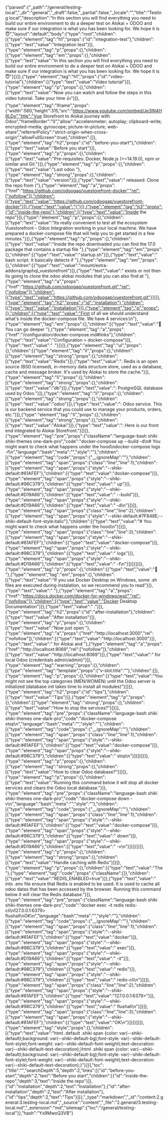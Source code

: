 {"parsed":{"_path":"/general/testing-local","_dir":"general","_draft":false,"_partial":false,"_locale":"","title":"Testing local","description":"In this section you will find everything you need to build our entire environment to do a deeper test on Alokai + ODOO and make sure if our integration is what you has been looking for. We hope it is 😇","layout":"default","body":{"type":"root","children":[{"type":"element","tag":"h1","props":{"id":"integration-test"},"children":[{"type":"text","value":"Integration test"}]},{"type":"element","tag":"p","props":{},"children":[{"type":"element","tag":"em","props":{},"children":[{"type":"text","value":"In this section you will find everything you need to build our entire environment to do a deeper test on Alokai + ODOO and make sure if our integration is what you has been looking for. We hope it is 😇"}]}]},{"type":"element","tag":"h1","props":{"id":"video-tutorial"},"children":[{"type":"text","value":"Video tutorial"}]},{"type":"element","tag":"p","props":{},"children":[{"type":"text","value":"Now you can watch and follow the steps in this video tutorial. Take your time :thumbsup:"}]},{"type":"element","tag":"iframe","props":{"width":560,"height":315,"src":"https://www.youtube.com/embed/Je3lN4H9LDo","title":"Vue Storefront to Alokai journey with Odoo","frameBorder":"0","allow":"accelerometer; autoplay; clipboard-write; encrypted-media; gyroscope; picture-in-picture; web-share","referrerPolicy":"strict-origin-when-cross-origin","allowFullScreen":true},"children":[]},{"type":"element","tag":"h2","props":{"id":"before-you-start"},"children":[{"type":"text","value":"Before you start"}]},{"type":"element","tag":"p","props":{},"children":[{"type":"text","value":"Pre-requisites: Docker, Node.js (>=14.19.0), npm or similar and Git."}]},{"type":"element","tag":"p","props":{},"children":[{"type":"text","value":"Last odoo "},{"type":"element","tag":"strong","props":{},"children":[{"type":"text","value":"version"}]},{"type":"text","value":" released: Clone the repo from ("},{"type":"element","tag":"a","props":{"href":"https://github.com/odoogap/vuestorefront-docker","rel":["nofollow"]},"children":[{"type":"text","value":"https://github.com/odoogap/vuestorefront-docker"}]},{"type":"text","value":")"}]},{"type":"element","tag":"h3","props":{"id":"inside-the-repo"},"children":[{"type":"text","value":"Inside the repo"}]},{"type":"element","tag":"p","props":{},"children":[{"type":"text","value":"Its really convenient to test all the ecosystem Vuestorefront - Odoo Integration working in your local machine. We have prepared a docker-compose file that will help you to get started in a few minutes."}]},{"type":"element","tag":"p","props":{},"children":[{"type":"text","value":"Inside the repo downloaded you can find the 17.0 package that contains a startup file "},{"type":"element","tag":"em","props":{},"children":[{"type":"text","value":"startup.sh"}]},{"type":"text","value":" bash script. It basically detects if "},{"type":"element","tag":"em","props":{},"children":[{"type":"text","value":"mount/extra-addons/graphql_vuestorefront"}]},{"type":"text","value":" exists or not then its going to clone the odoo alokai modules that you can also find at "},{"type":"element","tag":"a","props":{"href":"https://github.com/odoogap/vuestorefront.git","rel":["nofollow"]},"children":[{"type":"text","value":"https://github.com/odoogap/vuestorefront.git"}]}]},{"type":"element","tag":"h2","props":{"id":"installation"},"children":[{"type":"text","value":"Installation"}]},{"type":"element","tag":"p","props":{},"children":[{"type":"text","value":"First of all we should understand what's inside the docker-compose file. We have 4 services:\n"},{"type":"element","tag":"em","props":{},"children":[{"type":"text","value":"🎯 You can go deeper "},{"type":"element","tag":"a","props":{"href":"/configuration/docker-compose.md#links"},"children":[{"type":"text","value":"Configuration > docker-compose"}]},{"type":"text","value":" ."}]}]},{"type":"element","tag":"ul","props":{},"children":[{"type":"element","tag":"li","props":{},"children":[{"type":"element","tag":"strong","props":{},"children":[{"type":"text","value":"Redis"}]},{"type":"text","value":": Redis is an open source (BSD licensed), in-memory data structure store, used as a database, cache and message broker. It's used by Alokai to store the cache."}]},{"type":"element","tag":"li","props":{},"children":[{"type":"element","tag":"strong","props":{},"children":[{"type":"text","value":"db"}]},{"type":"text","value":": PostgreSQL database used by Odoo."}]},{"type":"element","tag":"li","props":{},"children":[{"type":"element","tag":"strong","props":{},"children":[{"type":"text","value":"odoo"}]},{"type":"text","value":": Odoo service. This is our backend service that you could use to manage your products, orders, etc."}]},{"type":"element","tag":"li","props":{},"children":[{"type":"element","tag":"strong","props":{},"children":[{"type":"text","value":"Alokai"}]},{"type":"text","value":": Here is our front end integrated to Alokai Storefront."}]}]},{"type":"element","tag":"pre","props":{"className":"language-bash shiki shiki-themes one-dark-pro","code":"docker-compose up --build -d\n# You might want to check what happens under the hood\ndocker-compose logs -f\n","language":"bash","meta":"","style":""},"children":[{"type":"element","tag":"code","props":{"__ignoreMap":""},"children":[{"type":"element","tag":"span","props":{"class":"line","line":1},"children":[{"type":"element","tag":"span","props":{"style":"--shiki-default:#61AFEF"},"children":[{"type":"text","value":"docker-compose"}]},{"type":"element","tag":"span","props":{"style":"--shiki-default:#98C379"},"children":[{"type":"text","value":" up"}]},{"type":"element","tag":"span","props":{"style":"--shiki-default:#D19A66"},"children":[{"type":"text","value":" --build"}]},{"type":"element","tag":"span","props":{"style":"--shiki-default:#D19A66"},"children":[{"type":"text","value":" -d\n"}]}]},{"type":"element","tag":"span","props":{"class":"line","line":2},"children":[{"type":"element","tag":"span","props":{"style":"--shiki-default:#7F848E;--shiki-default-font-style:italic"},"children":[{"type":"text","value":"# You might want to check what happens under the hood\n"}]}]},{"type":"element","tag":"span","props":{"class":"line","line":3},"children":[{"type":"element","tag":"span","props":{"style":"--shiki-default:#61AFEF"},"children":[{"type":"text","value":"docker-compose"}]},{"type":"element","tag":"span","props":{"style":"--shiki-default:#98C379"},"children":[{"type":"text","value":" logs"}]},{"type":"element","tag":"span","props":{"style":"--shiki-default:#D19A66"},"children":[{"type":"text","value":" -f\n"}]}]}]}]},{"type":"element","tag":"p","props":{},"children":[{"type":"text","value":"🎯 "},{"type":"element","tag":"em","props":{},"children":[{"type":"text","value":"If you use Docker Desktop on Windows, some .sh files are executed during instalation, so we recommend you to read"}]},{"type":"text","value":" "},{"type":"element","tag":"a","props":{"href":"https://docs.docker.com/docker-for-windows/wsl/","rel":["nofollow"]},"children":[{"type":"text","value":"Docker Desktop Documentation"}]},{"type":"text","value":" ."}]},{"type":"element","tag":"h2","props":{"id":"after-installation"},"children":[{"type":"text","value":"After installation"}]},{"type":"element","tag":"p","props":{},"children":[{"type":"text","value":"Now just open "},{"type":"element","tag":"a","props":{"href":"http://localhost:3000","rel":["nofollow"]},"children":[{"type":"text","value":"http://localhost:3000"}]},{"type":"text","value":" for Alokai and "},{"type":"element","tag":"a","props":{"href":"http://localhost:8069","rel":["nofollow"]},"children":[{"type":"text","value":"http://localhost:8069"}]},{"type":"text","value":" for local Odoo (credentials admin/admin)"}]},{"type":"element","tag":"warning","props":{},"children":[{"type":"element","tag":"template","props":{"v-slot:title":""},"children":[]},{"type":"element","tag":"p","props":{},"children":[{"type":"text","value":"You might not see the top categories (MEN/WOMEN) until the Odoo server is initialized (database init takes time to install all modules)"}]}]},{"type":"element","tag":"h2","props":{"id":"tips"},"children":[{"type":"text","value":"Tips"}]},{"type":"element","tag":"p","props":{},"children":[{"type":"element","tag":"strong","props":{},"children":[{"type":"text","value":"How to stop the services?"}]}]},{"type":"element","tag":"pre","props":{"className":"language-bash shiki shiki-themes one-dark-pro","code":"docker-compose stop\n","language":"bash","meta":"","style":""},"children":[{"type":"element","tag":"code","props":{"__ignoreMap":""},"children":[{"type":"element","tag":"span","props":{"class":"line","line":1},"children":[{"type":"element","tag":"span","props":{"style":"--shiki-default:#61AFEF"},"children":[{"type":"text","value":"docker-compose"}]},{"type":"element","tag":"span","props":{"style":"--shiki-default:#98C379"},"children":[{"type":"text","value":" stop\n"}]}]}]}]},{"type":"element","tag":"p","props":{},"children":[{"type":"element","tag":"strong","props":{},"children":[{"type":"text","value":"How to clear Odoo database?"}]}]},{"type":"element","tag":"p","props":{},"children":[{"type":"text","value":"Running this command below it will stop all docker services and clears the Odoo local database."}]},{"type":"element","tag":"pre","props":{"className":"language-bash shiki shiki-themes one-dark-pro","code":"docker-compose down -v\n","language":"bash","meta":"","style":""},"children":[{"type":"element","tag":"code","props":{"__ignoreMap":""},"children":[{"type":"element","tag":"span","props":{"class":"line","line":1},"children":[{"type":"element","tag":"span","props":{"style":"--shiki-default:#61AFEF"},"children":[{"type":"text","value":"docker-compose"}]},{"type":"element","tag":"span","props":{"style":"--shiki-default:#98C379"},"children":[{"type":"text","value":" down"}]},{"type":"element","tag":"span","props":{"style":"--shiki-default:#D19A66"},"children":[{"type":"text","value":" -v\n"}]}]}]}]},{"type":"element","tag":"p","props":{},"children":[{"type":"element","tag":"strong","props":{},"children":[{"type":"text","value":"Handle caching with Redis"}]}]},{"type":"element","tag":"p","props":{},"children":[{"type":"text","value":"The "},{"type":"element","tag":"code","props":{"className":[]},"children":[{"type":"text","value":"REDIS_ENABLED=true"}]},{"type":"text","value":" into .env file ensure that Redis is enabled to be used. It is used to cache all odoo datas that has been accessed by the browser. Running this command below it will clear the Redis database."}]},{"type":"element","tag":"pre","props":{"className":"language-bash shiki shiki-themes one-dark-pro","code":"docker exec -it redis redis-cli\n127.0.0.1:6379> flushall\nOK\n","language":"bash","meta":"","style":""},"children":[{"type":"element","tag":"code","props":{"__ignoreMap":""},"children":[{"type":"element","tag":"span","props":{"class":"line","line":1},"children":[{"type":"element","tag":"span","props":{"style":"--shiki-default:#61AFEF"},"children":[{"type":"text","value":"docker"}]},{"type":"element","tag":"span","props":{"style":"--shiki-default:#98C379"},"children":[{"type":"text","value":" exec"}]},{"type":"element","tag":"span","props":{"style":"--shiki-default:#D19A66"},"children":[{"type":"text","value":" -it"}]},{"type":"element","tag":"span","props":{"style":"--shiki-default:#98C379"},"children":[{"type":"text","value":" redis"}]},{"type":"element","tag":"span","props":{"style":"--shiki-default:#98C379"},"children":[{"type":"text","value":" redis-cli\n"}]}]},{"type":"element","tag":"span","props":{"class":"line","line":2},"children":[{"type":"element","tag":"span","props":{"style":"--shiki-default:#61AFEF"},"children":[{"type":"text","value":"127.0.0.1:6379>"}]},{"type":"element","tag":"span","props":{"style":"--shiki-default:#98C379"},"children":[{"type":"text","value":" flushall\n"}]}]},{"type":"element","tag":"span","props":{"class":"line","line":3},"children":[{"type":"element","tag":"span","props":{"style":"--shiki-default:#61AFEF"},"children":[{"type":"text","value":"OK\n"}]}]}]}]},{"type":"element","tag":"style","props":{},"children":[{"type":"text","value":"html .default .shiki span {color: var(--shiki-default);background: var(--shiki-default-bg);font-style: var(--shiki-default-font-style);font-weight: var(--shiki-default-font-weight);text-decoration: var(--shiki-default-text-decoration);}html .shiki span {color: var(--shiki-default);background: var(--shiki-default-bg);font-style: var(--shiki-default-font-style);font-weight: var(--shiki-default-font-weight);text-decoration: var(--shiki-default-text-decoration);}"}]}],"toc":{"title":"","searchDepth":5,"depth":2,"links":[{"id":"before-you-start","depth":2,"text":"Before you start","children":[{"id":"inside-the-repo","depth":3,"text":"Inside the repo"}]},{"id":"installation","depth":2,"text":"Installation"},{"id":"after-installation","depth":2,"text":"After installation"},{"id":"tips","depth":2,"text":"Tips"}]}},"_type":"markdown","_id":"content:2.general:3.testing-local.md","_source":"content","_file":"2.general/3.testing-local.md","_extension":"md","sitemap":{"loc":"/general/testing-local"}},"hash":"Yx9MwoQ3VB"}